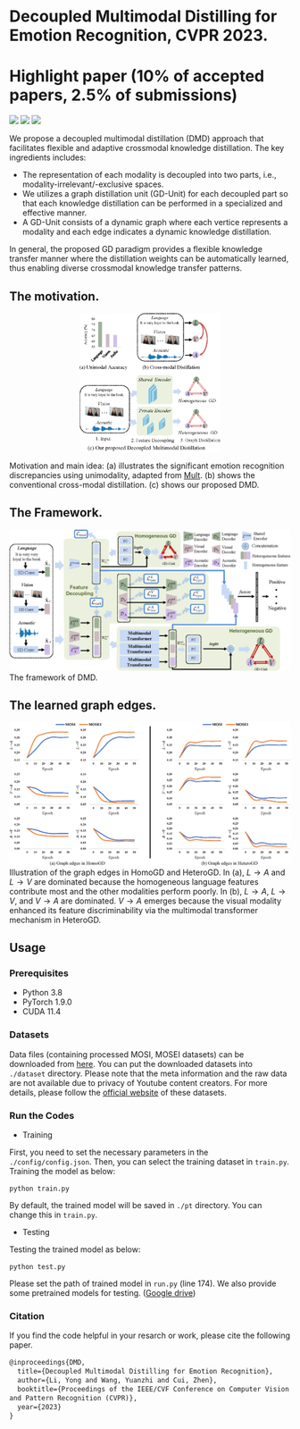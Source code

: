 # Decoupled Multimodal Distilling for Emotion Recognition, CVPR 2023. 

# Highlight paper (10% of accepted papers, 2.5% of submissions)

![](https://img.shields.io/badge/Platform-PyTorch-blue)
![](https://img.shields.io/badge/Language-Python-{green}.svg)
![](https://img.shields.io/npm/l/express.svg)

We propose a decoupled multimodal distillation (DMD) approach that facilitates flexible and adaptive crossmodal knowledge distillation. The key ingredients includes:
- The representation of each modality is decoupled into two parts, i.e., modality-irrelevant/-exclusive spaces. 
- We utilizes a graph distillation unit (GD-Unit) for each decoupled part so that each knowledge distillation can be performed in a specialized and effective manner.
- A GD-Unit consists of a dynamic graph where each vertice represents a modality and each edge indicates a dynamic knowledge distillation. 

In general,  the proposed GD paradigm provides a flexible knowledge transfer manner where the distillation weights can be automatically learned, thus enabling diverse crossmodal knowledge transfer patterns.


## The motivation.
<div align=center><img src="figure_1.png" width="50%"></img></div>

Motivation and main idea: (a) illustrates the significant emotion recognition discrepancies using unimodality, adapted from [Mult](https://github.com/yaohungt/Multimodal-Transformer). (b) shows the conventional cross-modal distillation. (c) shows our proposed DMD.

## The Framework.
![](figure2.png)
The framework of DMD.

## The learned graph edges.
![](edge.png)
Illustration of the graph edges in HomoGD and HeteroGD. In (a), $L \to A$ and $L \to V$ are dominated because the homogeneous language features contribute most and the other modalities perform poorly. In (b), $L \to A$, $L \to V$, and $V \to A$ are dominated.  $V \to A$ emerges because the visual modality enhanced its feature discriminability via the multimodal transformer mechanism in HeteroGD.

## Usage

### Prerequisites
- Python 3.8
- PyTorch 1.9.0
- CUDA 11.4

### Datasets
Data files (containing processed MOSI, MOSEI datasets) can be downloaded from [here](https://drive.google.com/drive/folders/1BBadVSptOe4h8TWchkhWZRLJw8YG_aEi?usp=sharing). 
You can put the downloaded datasets into `./dataset` directory.
Please note that the meta information and the raw data are not available due to privacy of Youtube content creators. For more details, please follow the [official website](https://github.com/A2Zadeh/CMU-MultimodalSDK) of these datasets.

### Run the Codes
- Training

First, you need to set the necessary parameters in the `./config/config.json`. Then, you can select the training dataset in `train.py`.
Training the model as below:
```
python train.py
```
By default, the trained model will be saved in `./pt` directory. You can change this in `train.py`.

- Testing

Testing the trained model as below:
```
python test.py
```
Please set the path of trained model in `run.py` (line 174). We also provide some pretrained models for testing. ([Google drive](https://drive.google.com/drive/folders/1swNVrVl05JOzXFomAZ2mhzbIzhc8bqYu?usp=sharing))


### Citation
If you find the code helpful in your resarch or work, please cite the following paper.
```
@inproceedings{DMD,
  title={Decoupled Multimodal Distilling for Emotion Recognition},
  author={Li, Yong and Wang, Yuanzhi and Cui, Zhen},
  booktitle={Proceedings of the IEEE/CVF Conference on Computer Vision and Pattern Recognition (CVPR)},
  year={2023}
}
```




